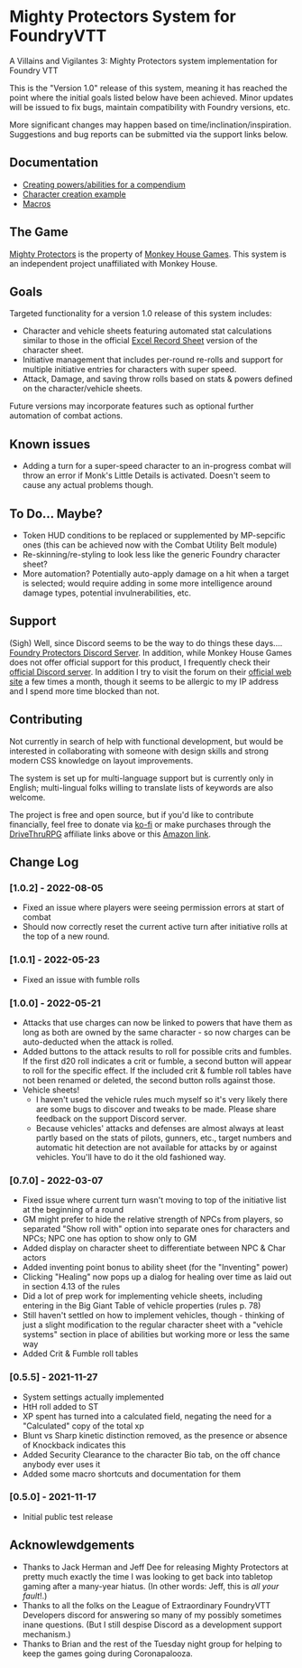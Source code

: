 # Mighty Protectors System for FoundryVTT
A Villains and Vigilantes 3:  Mighty Protectors system implementation for Foundry VTT

This is the "Version 1.0" release of this system, meaning it has reached the point where the initial goals listed below have been achieved.  Minor updates will be issued to fix bugs, maintain compatibility with Foundry versions, etc.

More significant changes may happen based on time/inclination/inspiration.  Suggestions and bug reports can be submitted via the support links below.

## Documentation
- [Creating powers/abilities for a compendium](ability-example.md)
- [Character creation example](character-example.md)
- [Macros](macro-helpers.md)

## The Game
[Mighty Protectors](https://www.drivethrurpg.com/product/220501/VV-30-Mighty-Protectors?affiliate_id=1692486) is the property of [Monkey House Games](https://monkeyhousegames.com/).  This system is an independent project unaffiliated with Monkey House.

## Goals
Targeted functionality for a version 1.0 release of this system includes:
- Character and vehicle sheets featuring automated stat calculations similar to those in the official [Excel Record Sheet](https://www.drivethrurpg.com/product/222459/Mighty-Protectors-Excel-Record-Sheet-Pack?term=mighty+protectors?affiliate_id=1692486) version of the character sheet.
- Initiative management that includes per-round re-rolls and support for multiple initiative entries for characters with super speed.
- Attack, Damage, and saving throw rolls based on stats & powers defined on the character/vehicle sheets.

Future versions may incorporate features such as optional further automation of combat actions.

## Known issues
- Adding a turn for a super-speed character to an in-progress combat will throw an error if Monk's Little Details is activated.  Doesn't seem to cause any actual problems though.

## To Do... Maybe?
- Token HUD conditions to be replaced or supplemented by MP-sepcific ones (this can be achieved now with the Combat Utility Belt module)
- Re-skinning/re-styling to look less like the generic Foundry character sheet?
- More automation?  Potentially auto-apply damage on a hit when a target is selected; would require adding in some more intelligence around damage types, potential invulnerabilities, etc.

## Support
(Sigh) Well, since Discord seems to be the way to do things these days.... [Foundry Protectors Discord Server](https://discord.gg/VU98efBCuP).  In addition, while Monkey House Games does not offer official support for this product, I frequently check their [official Discord server](https://discord.gg/aC8v35gAPP).  In addition I try to visit the forum on their [official web site](https://monkeyhousegames.com/) a few times a month, though it seems to be allergic to my IP address and I spend more time blocked than not.


## Contributing
Not currently in search of help with functional development, but would be interested in collaborating with someone with design skills and strong modern CSS knowledge on layout improvements.

The system is set up for multi-language support but is currently only in English; multi-lingual folks willing to translate lists of keywords are also welcome.

The project is free and open source, but if you'd like to contribute financially, feel free to donate via [ko-fi](https://ko-fi.com/drl2461951) or make purchases through the [DriveThruRPG](https://www.drivethrurpg.com/?affiliate_id=1692486) affiliate links above or this [Amazon link](https://amzn.to/3kGDqgc).


## Change Log

### [1.0.2] - 2022-08-05

- Fixed an issue where players were seeing permission errors at start of combat
- Should now correctly reset the current active turn after initiative rolls at the top of a new round.

### [1.0.1] - 2022-05-23

- Fixed an issue with fumble rolls

### [1.0.0] - 2022-05-21

- Attacks that use charges can now be linked to powers that have them as long as both are owned by the same character - so now charges can be auto-deducted when the attack is rolled.
- Added buttons to the attack results to roll for possible crits and fumbles.  If the first d20 roll indicates a crit or fumble, a second button will appear to roll for the specific effect.  If the included crit & fumble roll tables have not been renamed or deleted, the second button rolls against those.
- Vehicle sheets!
    - I haven't used the vehicle rules much myself so it's very likely there are some bugs to discover and tweaks to be made.  Please share feedback on the support Discord server.
    - Because vehicles' attacks and defenses are almost always at least partly based on the stats of pilots, gunners, etc., target numbers and automatic hit detection are not available for attacks by or against vehicles.  You'll have to do it the old fashioned way.

### [0.7.0] - 2022-03-07

- Fixed issue where current turn wasn't moving to top of the initiative list at the beginning of a round
- GM might prefer to hide the relative strength of NPCs from players, so separated "Show roll with" option into separate ones for characters and NPCs; NPC one has option to show only to GM
- Added display on character sheet to differentiate between NPC & Char actors
- Added inventing point bonus to ability sheet (for the "Inventing" power)
- Clicking "Healing" now pops up a dialog for healing over time as laid out in section 4.13 of the rules
- Did a lot of prep work for implementing vehicle sheets, including entering in the Big Giant Table of vehicle properties (rules p. 78)
- Still haven't settled on how to implement vehicles, though - thinking of just a slight modification to the regular character sheet with a "vehicle systems" section in place of abilities but working more or less the same way
- Added Crit & Fumble roll tables


### [0.5.5] - 2021-11-27

- System settings actually implemented
- HtH roll added to ST
- XP spent has turned into a calculated field, negating the need for a "Calculated" copy of the total xp
- Blunt vs Sharp kinetic distinction removed, as the presence or absence of Knockback indicates this
- Added Security Clearance to the character Bio tab, on the off chance anybody ever uses it
- Added some macro shortcuts and documentation for them

### [0.5.0] - 2021-11-17

- Initial public test release

## Acknowlewdgements

- Thanks to Jack Herman and Jeff Dee for releasing Mighty Protectors at pretty much exactly the time I was looking to get back into tabletop gaming after a many-year hiatus.  (In other words:  Jeff, this is *all your fault*!.)
- Thanks to all the folks on the League of Extraordinary FoundryVTT Developers discord for answering so many of my possibly sometimes inane questions.  (But I still despise Discord as a development support mechanism.)
- Thanks to Brian and the rest of the Tuesday night group for helping to keep the games going during Coronapalooza.

